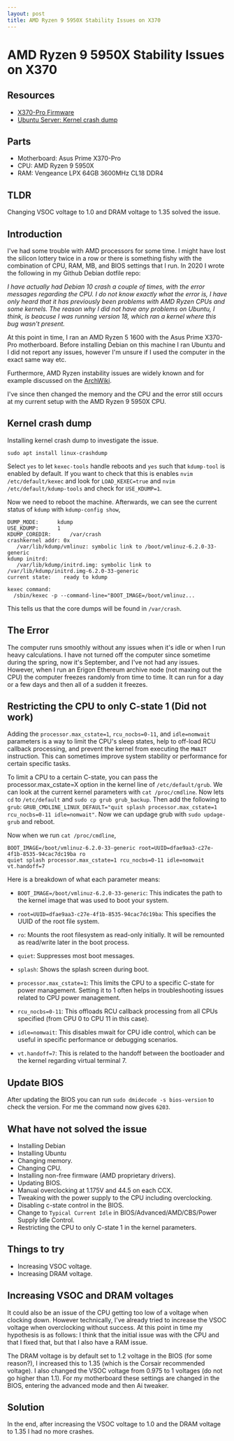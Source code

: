 ```yaml
---
layout: post
title: AMD Ryzen 9 5950X Stability Issues on X370
---
```


# AMD Ryzen 9 5950X Stability Issues on X370

## Resources
- [X370-Pro Firmware](https://www.asus.com/ea/supportonly/prime%20x370-pro/helpdesk_bios/)
- [Ubuntu Server: Kernel crash dump](https://ubuntu.com/server/docs/kernel-crash-dump)

## Parts
* Motherboard: Asus Prime X370-Pro
* CPU: AMD Ryzen 9 5950X
* RAM: Vengeance LPX 64GB 3600MHz CL18 DDR4

## TLDR
Changing VSOC voltage to 1.0 and DRAM voltage to 1.35 solved the issue.

## Introduction
I've had some trouble with AMD processors for some time. I might have lost the silicon lottery
twice in a row or there is something fishy with the combination of CPU, RAM, MB, and BIOS settings
that I run. In 2020 I wrote the following in my Github Debian dotfile repo:

*I have actually had Debian 10 crash a couple of times, with the error messages regarding the CPU. I
do not know exactly what the error is, I have only heard that it has previously been problems with
AMD Ryzen CPUs and some kernels. The reason why I did not have any problems on Ubuntu, I think, is
beacuse I was running version 18, which ran a kernel where this bug wasn't present.*

At this point in time, I ran an AMD Ryzen 5 1600 with the Asus Prime X370-Pro motherboard. Before
installing Debian on this machine I ran Ubuntu and I did not report any issues, however I'm unsure
if I used the computer in the exact same way etc.

Furthermore, AMD Ryzen instability issues are widely known and for example discussed on the
[ArchWiki](https://wiki.archlinux.org/title/Ryzen).

I've since then changed the memory and the CPU and the error still occurs at my current setup with
the AMD Ryzen 9 5950X CPU.

## Kernel crash dump
Installing kernel crash dump to investigate the issue.
```
sudo apt install linux-crashdump
```
Select `yes` to let `kexec-tools` handle reboots and `yes` such that `kdump-tool` is enabled by
default. If you want to check that this is enables `nvim /etc/default/kexec` and look for
`LOAD_KEXEC=true` and `nvim /etc/default/kdump-tools` and check for `USE_KDUMP=1`.

Now we need to reboot the machine. Afterwards, we can see the current status of `kdump` with
`kdump-config show`,

```
DUMP_MODE:		kdump
USE_KDUMP:		1
KDUMP_COREDIR:		/var/crash
crashkernel addr: 0x
   /var/lib/kdump/vmlinuz: symbolic link to /boot/vmlinuz-6.2.0-33-generic
kdump initrd:
   /var/lib/kdump/initrd.img: symbolic link to /var/lib/kdump/initrd.img-6.2.0-33-generic
current state:    ready to kdump

kexec command:
  /sbin/kexec -p --command-line="BOOT_IMAGE=/boot/vmlinuz...
```

This tells us that the core dumps will be found in `/var/crash`.

## The Error
The computer runs smoothly without any issues when it's idle or when I run heavy calculations. I
have not turned off the computer since sometime during the spring, now it's September, and I've not
had any issues. However, when I run an Erigon Ethereum archive node (not maxing out the CPU) the
computer freezes randomly from time to time. It can run for a day or a few days and then all of a
sudden it freezes.

## Restricting the CPU to only C-state 1 (Did not work)
Adding the `processor.max_cstate=1`, `rcu_nocbs=0-11`, and `idle=nomwait` parameters is a way to
limit the CPU's sleep states, help to off-load RCU callback processing, and prevent the kernel from
executing the `MWAIT` instruction. This can sometimes improve system stability or performance for
certain specific tasks.

To limit a CPU to a certain C-state, you can pass the processor.max_cstate=X option in the kernel
line of `/etc/default/grub`. We can look at the current kernel parameters with `cat /proc/cmdline`.
Now lets `cd` to `/etc/default` and `sudo cp grub grub_backup`. Then add the following to `grub`:
`GRUB_CMDLINE_LINUX_DEFAULT="quit splash processor.max_cstate=1 rcu_nocbs=0-11 idle=nomwait"`. Now
we can updage grub with `sudo updage-grub` and reboot.

Now when we run `cat /proc/cmdline`,
```
BOOT_IMAGE=/boot/vmlinuz-6.2.0-33-generic root=UUID=dfae9aa3-c27e-4f1b-8535-94cac7dc19ba ro
quiet splash processor.max_cstate=1 rcu_nocbs=0-11 idle=nomwait vt.handoff=7
```
Here is a breakdown of what each parameter means:

- `BOOT_IMAGE=/boot/vmlinuz-6.2.0-33-generic`: This indicates the path to the kernel image that was
used to boot your system.

- `root=UUID=dfae9aa3-c27e-4f1b-8535-94cac7dc19ba`: This specifies the UUID of the root file
system.

- `ro`: Mounts the root filesystem as read-only initially. It will be remounted as read/write later
in the boot process.

- `quiet`: Suppresses most boot messages.

- `splash`: Shows the splash screen during boot.

- `processor.max_cstate=1`: This limits the CPU to a specific C-state for power management. Setting
it to 1 often helps in troubleshooting issues related to CPU power management.

- `rcu_nocbs=0-11`: This offloads RCU callback processing from all CPUs specified (from CPU 0 to
CPU 11 in this case).

- `idle=nomwait`: This disables mwait for CPU idle control, which can be useful in specific
performance or debugging scenarios.

- `vt.handoff=7`: This is related to the handoff between the bootloader and the kernel regarding
virtual terminal 7.

## Update BIOS
After updating the BIOS you can run `sudo dmidecode -s bios-version` to check the version. For me
the command now gives `6203`.

## What have not solved the issue
- Installing Debian
- Installing Ubuntu
- Changing memory.
- Changing CPU.
- Installing non-free firmware (AMD proprietary drivers).
- Updating BIOS.
- Manual overclocking at 1.175V and 44.5 on each CCX.
- Tweaking with the power supply to the CPU including overclocking.
- Disabling c-state control in the BIOS.
- Change to `Typical Current Idle` in BIOS/Advanced/AMD/CBS/Power Supply Idle Control.
- Restricting the CPU to only C-state 1 in the kernel parameters.

## Things to try
- Increasing VSOC voltage.
- Increasing DRAM voltage.

## Increasing VSOC and DRAM voltages
It could also be an issue of the CPU getting too low of a voltage when clocking down.
However technically, I've already tried to increase the VSOC voltage when overclocking without success. At
this point in time my hypothesis is as follows: I think that the initial issue was with the CPU and
that I fixed that, but that I also have a RAM issue.

The DRAM voltage is by default set to 1.2 voltage in the BIOS (for some reason?), I increased this
to 1.35 (which is the Corsair recommended voltage). I also changed the VSOC voltage from 0.975 to 1
voltages (do not go higher than 1.1).
For my motherboard these settings are changed in the BIOS, entering the advanced mode and
then Ai tweaker.

## Solution
In the end, after increasing the VSOC voltage to 1.0 and the DRAM voltage to 1.35 I had no more
crashes.
